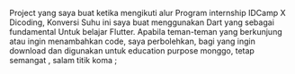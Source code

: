 Project yang saya buat ketika mengikuti alur Program internship IDCamp X Dicoding, Konversi Suhu ini saya buat menggunakan Dart yang sebagai fundamental
Untuk belajar Flutter. Apabila teman-teman yang berkunjung atau ingin menambahkan code, saya perbolehkan, bagi yang ingin download dan digunakan untuk education purpose
monggo, tetap semangat , salam titik koma ;
